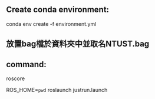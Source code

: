 ## Create conda environment:
conda env create -f environment.yml

## 放置bag檔於資料夾中並取名NTUST.bag

## command:
roscore

ROS_HOME=`pwd` roslaunch justrun.launch
